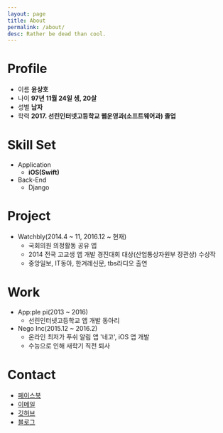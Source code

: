 ```yaml
---
layout: page
title: About
permalink: /about/
desc: Rather be dead than cool.
---
```


# Profile
- 이름 **윤상호**
- 나이 **97년 11월 24일 생, 20살**
- 성별 **남자**
- 학력 **2017. 선린인터넷고등학교 웹운영과(소프트웨어과) 졸업**
<!-- ![](https://avatars2.githubusercontent.com/u/24626386?v=3&u=74d99642a69eec0c108bd57879f0c27dd29e760d&s=50x50) -->

# Skill Set
- Application
  - **iOS(Swift)**
- Back-End
  - Django

# Project
- Watchbly(2014.4 ~ 11, 2016.12 ~ 현재)
  - 국회의원 의정활동 공유 앱
  - 2014 전국 고교생 앱 개발 경진대회 대상(산업통상자원부 장관상) 수상작
  - 중앙일보, IT동아, 한겨레신문, tbs라디오 출연

# Work
- App:ple pi(2013 ~ 2016)
  - 선린인터넷고등학교 앱 개발 동아리
- Nego Inc(2015.12 ~ 2016.2)
  - 온라인 최저가 푸쉬 알림 앱 '네고', iOS 앱 개발
  - 수능으로 인해 새학기 직전 퇴사

# Contact
- [페이스북](https://facebook.com/sangho1124)
- [이메일](sanghoway@gmail.com)
- [깃허브](https://github.com/sanghoyoon)
- [블로그](https://sanghoyoon.github.io)
